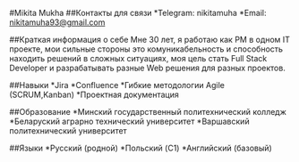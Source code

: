 #Mikita Mukha
##Контакты для связи
*Telegram: nikitamuha
*Email: nikitamuha93@gmail.com

##Краткая информация о себе
Мне 30 лет, я работаю как PM в одном IT проекте, мои сильные стороны это комуникабельность и способность находить решений в сложных ситуациях, моя цель стать Full Stack Developer и разрабатывать разные Web решения для разных проектов.

##Навыки
*Jira
*Confluence
*Гибкие методологии Agile (SCRUM,Kanban)
*Проектная документация

##Образование
*Минский государственный политехнический колледж
*Беларуский аграрно технический университет
*Варшавский политехнический университет

##Языки
*Русский (родной)
*Польский (C1)
*Английский (базовый)
